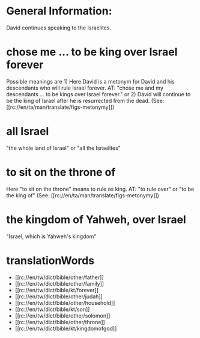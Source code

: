 # General Information:

David continues speaking to the Israelites.

# chose me ... to be king over Israel forever

Possible meanings are 1) Here David is a metonym for David and his descendants who will rule Israel forever. AT: "chose me and my descendants ... to be kings over Israel forever." or 2) David will continue to be the king of Israel after he is resurrected from the dead. (See: [[rc://en/ta/man/translate/figs-metonymy]])

# all Israel

"the whole land of Israel" or "all the Israelites"

# to sit on the throne of

Here "to sit on the throne" means to rule as king. AT: "to rule over" or "to be the king of" (See: [[rc://en/ta/man/translate/figs-metonymy]])

# the kingdom of Yahweh, over Israel

"Israel, which is Yahweh's kingdom"

# translationWords

* [[rc://en/tw/dict/bible/other/father]]
* [[rc://en/tw/dict/bible/other/family]]
* [[rc://en/tw/dict/bible/kt/forever]]
* [[rc://en/tw/dict/bible/other/judah]]
* [[rc://en/tw/dict/bible/other/household]]
* [[rc://en/tw/dict/bible/kt/son]]
* [[rc://en/tw/dict/bible/other/solomon]]
* [[rc://en/tw/dict/bible/other/throne]]
* [[rc://en/tw/dict/bible/kt/kingdomofgod]]